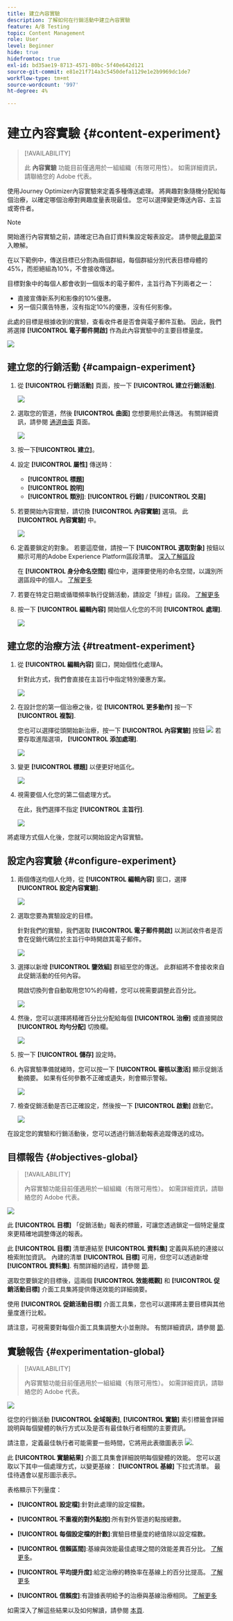 ```yaml
---
title: 建立內容實驗
description: 了解如何在行銷活動中建立內容實驗
feature: A/B Testing
topic: Content Management
role: User
level: Beginner
hide: true
hidefromtoc: true
exl-id: bd35ae19-8713-4571-80bc-5f40e642d121
source-git-commit: e81e21f714a3c5450defa1129e1e2b9969dc1de7
workflow-type: tm+mt
source-wordcount: '997'
ht-degree: 4%

---
```


# 建立內容實驗 {#content-experiment}

>[!AVAILABILITY]
>
>此 **內容實驗** 功能目前僅適用於一組組織（有限可用性）。 如需詳細資訊，請聯絡您的 Adobe 代表。

使用Journey Optimizer內容實驗來定義多種傳送處理。 將興趣對象隨機分配給每個治療，以確定哪個治療對興趣度量表現最佳。 您可以選擇變更傳送內容、主旨或寄件者。

>[!NOTE]
>
>開始進行內容實驗之前，請確定已為自訂資料集設定報表設定。 請參閱[此章節](reporting-configuration.md)深入瞭解。

在以下範例中，傳送目標已分割為兩個群組，每個群組分別代表目標母體的45%，而拒絕組為10%，不會接收傳送。

目標對象中的每個人都會收到一個版本的電子郵件，主旨行為下列兩者之一：

* 直接宣傳新系列和影像的10%優惠。
* 另一個只廣告特惠，沒有指定10%的優惠，沒有任何影像。

此處的目標是根據收到的實驗，查看收件者是否會與電子郵件互動。 因此，我們將選擇 **[!UICONTROL 電子郵件開啟]** 作為此內容實驗中的主要目標量度。

![](assets/content_experiment.png)

## 建立您的行銷活動 {#campaign-experiment}

1. 從 **[!UICONTROL 行銷活動]** 頁面，按一下 **[!UICONTROL 建立行銷活動]**.

   ![](assets/content_experiment_1.png)

1. 選取您的管道，然後 **[!UICONTROL 曲面]** 您想要用於此傳送。 有關詳細資訊，請參閱 [通道曲面](../configuration/channel-surfaces.md) 頁面。

   ![](assets/content_experiment_2.png)

1. 按一下&#x200B;**[!UICONTROL 建立]**。

1. 設定 **[!UICONTROL 屬性]** 傳送時：
   * **[!UICONTROL 標題]**
   * **[!UICONTROL 說明]**
   * **[!UICONTROL 類別]**: **[!UICONTROL 行銷]** / **[!UICONTROL 交易]**

1. 若要開始內容實驗，請切換 **[!UICONTROL 內容實驗]** 選項。 此 **[!UICONTROL 內容實驗]** 中。

   ![](assets/content_experiment_3.png)

1. 定義要鎖定的對象。 若要這麼做，請按一下 **[!UICONTROL 選取對象]** 按鈕以顯示可用的Adobe Experience Platform區段清單。 [深入了解區段](../segment/about-segments.md)

   在 **[!UICONTROL 身分命名空間]** 欄位中，選擇要使用的命名空間，以識別所選區段中的個人。 [了解更多](get-started-experiment.md#content-experiment-work)

1. 若要在特定日期或循環頻率執行促銷活動，請設定「排程」區段。 [了解更多](create-campaign.md)

1. 按一下 **[!UICONTROL 編輯內容]** 開始個人化您的不同 **[!UICONTROL 處理]**.

   ![](assets/content_experiment_4.png)

## 建立您的治療方法 {#treatment-experiment}

1. 從 **[!UICONTROL 編輯內容]** 窗口，開始個性化處理A。

   針對此方式，我們會直接在主旨行中指定特別優惠方案。

   ![](assets/content_experiment_5.png)

1. 在設計您的第一個治療之後，從 **[!UICONTROL 更多動作]** 按一下 **[!UICONTROL 複製]**.

   您也可以選擇從頭開始新治療，按一下 **[!UICONTROL 內容實驗]** 按鈕 ![](assets/content_experiment_16.png) 若要存取進階選項， **[!UICONTROL 添加處理]**.

   ![](assets/content_experiment_7.png)

1. 變更 **[!UICONTROL 標題]** 以便更好地區化。

   ![](assets/content_experiment_8.png)

1. 視需要個人化您的第二個處理方式。

   在此，我們選擇不指定 **[!UICONTROL 主旨行]**.

   ![](assets/content_experiment_9.png)

將處理方式個人化後，您就可以開始設定內容實驗。

## 設定內容實驗 {#configure-experiment}

1. 兩個傳送均個人化時，從 **[!UICONTROL 編輯內容]** 窗口，選擇 **[!UICONTROL 設定內容實驗]**.

   ![](assets/content_experiment_10.png)

1. 選取您要為實驗設定的目標。

   針對我們的實驗，我們選取 **[!UICONTROL 電子郵件開啟]** 以測試收件者是否會在促銷代碼位於主旨行中時開啟其電子郵件。

   ![](assets/content_experiment_11.png)

1. 選擇以新增 **[!UICONTROL 鑒效組]** 群組至您的傳送。 此群組將不會接收來自此促銷活動的任何內容。

   開啟切換列會自動取用您10%的母體，您可以視需要調整此百分比。

   ![](assets/content_experiment_12.png)

1. 然後，您可以選擇將精確百分比分配給每個 **[!UICONTROL 治療]** 或直接開啟 **[!UICONTROL 均勻分配]** 切換欄。

   ![](assets/content_experiment_13.png)

1. 按一下 **[!UICONTROL 儲存]** 設定時。

1. 內容實驗準備就緒時，您可以按一下 **[!UICONTROL 審核以激活]** 顯示促銷活動摘要。 如果有任何參數不正確或遺失，則會顯示警報。

   ![](assets/content_experiment_15.png)

1. 檢查促銷活動是否已正確設定，然後按一下 **[!UICONTROL 啟動]** 啟動它。

   ![](assets/content_experiment_14.png)

在設定您的實驗和行銷活動後，您可以透過行銷活動報表追蹤傳送的成功。

## 目標報告 {#objectives-global}

>[!AVAILABILITY]
>
>內容實驗功能目前僅適用於一組組織（有限可用性）。 如需詳細資訊，請聯絡您的 Adobe 代表。

![](assets/performance_report.gif)

此 **[!UICONTROL 目標]** 「促銷活動」報表的標籤，可讓您透過鎖定一個特定量度來更精確地調整傳送的報表。

此 **[!UICONTROL 目標]** 清單連結至 **[!UICONTROL 資料集]** 定義與系統的連接以檢索附加資訊。 內建的清單 **[!UICONTROL 目標]** 可用，但您可以透過新增 **[!UICONTROL 資料集]**. 有關詳細的過程，請參閱 [節](reporting-configuration.md).

選取您要鎖定的目標後，這兩個 **[!UICONTROL 效能概觀]** 和 **[!UICONTROL 促銷活動目標]** 介面工具集將提供傳送效能的詳細摘要。

使用 **[!UICONTROL 促銷活動目標]** 介面工具集，您也可以選擇將主要目標與其他量度進行比較。

請注意，可視需要對每個介面工具集調整大小並刪除。 有關詳細資訊，請參閱 [節](../reports/global-report.md#modify-dashboard).

## 實驗報告 {#experimentation-global}

>[!AVAILABILITY]
>
>內容實驗功能目前僅適用於一組組織（有限可用性）。 如需詳細資訊，請聯絡您的 Adobe 代表。

![](assets/experimentation_report_3.png)

從您的行銷活動 **[!UICONTROL 全域報表]**, **[!UICONTROL 實驗]** 索引標籤會詳細說明與每個變體的執行方式以及是否有最佳執行者相關的主要資訊。

請注意，定義最佳執行者可能需要一些時間，它將用此表徵圖表示 ![](assets/experimentation_report_1.png).

此 **[!UICONTROL 實驗結果]** 介面工具集會詳細說明每個變體的效能。 您可以選取以下其中一個處理方式，以變更基線： **[!UICONTROL 基線]** 下拉式清單。 最佳待遇會以星形圖示表示。

表格顯示下列量度：

* **[!UICONTROL 設定檔]**:針對此處理的設定檔數。

* **[!UICONTROL 不重複的對外點按]**:所有對外管道的點按總數。

* **[!UICONTROL 每個設定檔的計數]**:實驗目標量度的總值除以設定檔數。

* **[!UICONTROL 信賴區間]**:基線與效能最佳處理之間的效能差異百分比。 [了解更多](../campaigns/experiment-calculations.md#confidence-intervals)。

* **[!UICONTROL 平均提升度]**:給定治療的轉換率在基線上的百分比提高。 [了解更多](../campaigns/experiment-calculations.md#understand-lift)

* **[!UICONTROL 信賴度]**:有證據表明給予的治療與基線治療相同。 [了解更多](../campaigns/experiment-calculations.md#understand-confidence)

如需深入了解這些結果以及如何解讀，請參閱 [本頁](../campaigns/get-started-experiment.md#interpret-results).
